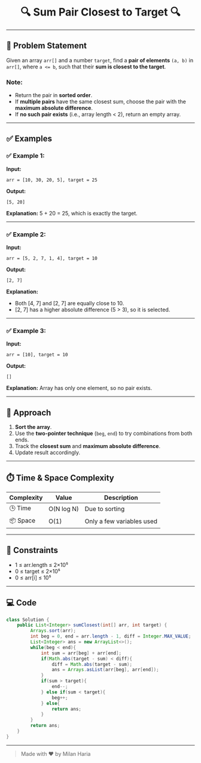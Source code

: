 <h1 align="center">🔍 Sum Pair Closest to Target 🔍</h1>

---

## 📝 Problem Statement

Given an array `arr[]` and a number `target`, find a **pair of elements** `(a, b)` in `arr[]`, where `a <= b`, such that their **sum is closest to the target**.

### Note:
- Return the pair in **sorted order**.
- If **multiple pairs** have the same closest sum, choose the pair with the **maximum absolute difference**.
- If **no such pair exists** (i.e., array length < 2), return an empty array.

---

## ✅ Examples

### ✅ Example 1:
**Input:**
```
arr = [10, 30, 20, 5], target = 25
```
**Output:**
```
[5, 20]
```
**Explanation:** 5 + 20 = 25, which is exactly the target.

---

### ✅ Example 2:
**Input:**
```
arr = [5, 2, 7, 1, 4], target = 10
```
**Output:**
```
[2, 7]
```
**Explanation:** 
- Both [4, 7] and [2, 7] are equally close to 10.
- [2, 7] has a higher absolute difference (5 > 3), so it is selected.

---

### ✅ Example 3:
**Input:**
```
arr = [10], target = 10
```
**Output:**
```
[]
```
**Explanation:** Array has only one element, so no pair exists.

---

## 🧠 Approach

1. **Sort the array**.
2. Use the **two-pointer technique** (`beg`, `end`) to try combinations from both ends.
3. Track the **closest sum** and **maximum absolute difference**.
4. Update result accordingly.

---

## ⏱️ Time & Space Complexity

| Complexity       | Value     | Description                    |
|------------------|-----------|--------------------------------|
| 🕒 Time          | O(N log N) | Due to sorting                 |
| 📦 Space         | O(1)      | Only a few variables used      |

---

## 🎯 Constraints

- 1 ≤ arr.length ≤ 2×10⁵  
- 0 ≤ target ≤ 2×10⁵  
- 0 ≤ arr[i] ≤ 10⁵  

---

## 💻 Code

```java
class Solution {
    public List<Integer> sumClosest(int[] arr, int target) {
         Arrays.sort(arr);
         int beg = 0, end = arr.length - 1, diff = Integer.MAX_VALUE;
         List<Integer> ans = new ArrayList<>();
         while(beg < end){
             int sum = arr[beg] + arr[end];
             if(Math.abs(target - sum) < diff){
                 diff = Math.abs(target - sum);
                 ans = Arrays.asList(arr[beg], arr[end]);
             }
             if(sum > target){
                 end--;
             } else if(sum < target){
                 beg++;
             } else{
                 return ans;
             }
         }
         return ans;
    }
}
```

---

> Made with ❤️ by Milan Haria
